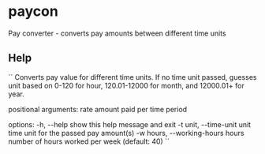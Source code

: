 # paycon
Pay converter - converts pay amounts between different time units

## Help
``
Converts pay value for different time units. If no time unit passed, guesses unit based on 0-120 for hour,
120.01-12000 for month, and 12000.01+ for year.

positional arguments:
  rate                  amount paid per time period

options:
  -h, --help            show this help message and exit
  -t unit, --time-unit unit
                        time unit for the passed pay amount(s)
  -w hours, --working-hours hours
                        number of hours worked per week (default: 40)
``
